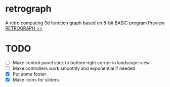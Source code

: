 # retrograph
A retro computing 3d function graph based on 8-bit BASIC program
[Preview RETROGRAPH >>](https://dom-void.github.io/retrograph/)

# TODO
- [ ] Make control panel stick to bottom right corner in landscape view
- [ ] Make controllers work smoothly and exponential if needed
- [x] Put some footer
- [x] Make icons for sliders
